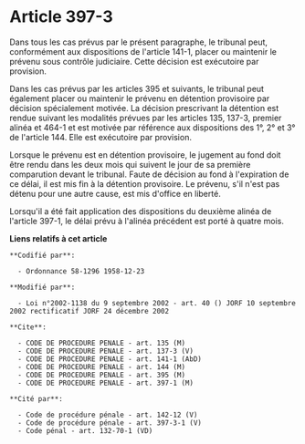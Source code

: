 # Article 397-3

Dans tous les cas prévus par le présent paragraphe, le tribunal peut, conformément aux dispositions de l'article 141-1,
placer ou maintenir le prévenu sous contrôle judiciaire. Cette décision est exécutoire par provision.

Dans les cas prévus par les articles 395 et suivants, le tribunal peut également placer ou maintenir le prévenu en détention
provisoire par décision spécialement motivée. La décision prescrivant la détention est rendue suivant les modalités prévues
par les articles 135, 137-3, premier alinéa et 464-1 et est motivée par référence aux dispositions des 1°, 2° et 3° de
l'article 144. Elle est exécutoire par provision.

Lorsque le prévenu est en détention provisoire, le jugement au fond doit être rendu dans les deux mois qui suivent le jour de
sa première comparution devant le tribunal. Faute de décision au fond à l'expiration de ce délai, il est mis fin à la
détention provisoire. Le prévenu, s'il n'est pas détenu pour une autre cause, est mis d'office en liberté.

Lorsqu'il a été fait application des dispositions du deuxième alinéa de l'article 397-1, le délai prévu à l'alinéa précédent
est porté à quatre mois.

**Liens relatifs à cet article**

	**Codifié par**:

	  - Ordonnance 58-1296 1958-12-23

	**Modifié par**:

	  - Loi n°2002-1138 du 9 septembre 2002 - art. 40 () JORF 10 septembre 2002 rectificatif JORF 24 décembre 2002

	**Cite**:

	  - CODE DE PROCEDURE PENALE - art. 135 (M)
	  - CODE DE PROCEDURE PENALE - art. 137-3 (V)
	  - CODE DE PROCEDURE PENALE - art. 141-1 (AbD)
	  - CODE DE PROCEDURE PENALE - art. 144 (M)
	  - CODE DE PROCEDURE PENALE - art. 395 (M)
	  - CODE DE PROCEDURE PENALE - art. 397-1 (M)

	**Cité par**:

	  - Code de procédure pénale - art. 142-12 (V)
	  - Code de procédure pénale - art. 397-3-1 (V)
	  - Code pénal - art. 132-70-1 (VD)
